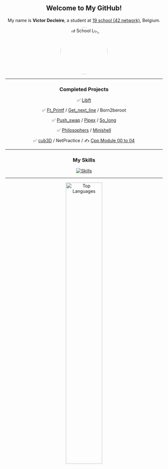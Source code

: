 <div align="center">
    <h2>Welcome to My GitHub!</h2>
    <p>My name is <strong>Victor Decleire</strong>, a student at <a href="https://campus19.be/" target="_blank" rel="noreferrer noopener">19 school (42 network)</a>, Belgium.</p>
    <a href="https://campus19.be/" target="_blank" rel="noreferrer noopener">
        <img src="https://pbs.twimg.com/profile_images/1578367273147957249/gGjaUZQ-_400x400.jpg" alt="19 School Logo" height="150" style="border-radius: 50%;">
    </a>
</div>

<hr>

<div align="center">
    <h3>Completed Projects</h3>
    <p>✅ <a href="https://github.com/vicire1/19_libft">Libft</a></p>
    <p>✅ <a href="https://github.com/vicire1/19_ft_printf">Ft_Printf</a> / <a href="https://github.com/vicire1/19_get_next_line">Get_next_line</a> / Born2beroot</p>
    <p>✅ <a href="https://github.com/vicire1/19_push_swap">Push_swap</a> / <a href="https://github.com/vicire1/19_pipex">Pipex</a> / <a href="https://github.com/vicire1/19_so_long">So_long</a></p>
    <p>✅ <a href="https://github.com/vicire1/19_philosophers">Philosophers</a> / <a href="https://github.com/vicire1/19_minishell">Minishell</a></p>
    <p>✅ <a href="https://github.com/vicire1/19_cub3D">cub3D</a> / NetPractice / ✍️ <a href="https://github.com/vicire1/19_cpp-module00_to_04">Cpp Module 00 to 04</a></p>
</div>

<hr>

<div align="center">
    <h3>My Skills</h3>
    <a href="https://skillicons.dev">
        <img src="https://skillicons.dev/icons?i=c,github,git,bash,vscode,vim" alt="Skills" />
    </a>
</div>

<hr>

<div align="center">
    <p>
        <a href="https://github.com/vicire1">
            <img src="https://github-readme-stats.vercel.app/api/top-langs/?username=vicire1&langs_count=10&title_color=6366f1&text_color=ffffff&icon_color=6366f1&bg_color=000000&hide_border=true&locale=en&custom_title=Top%20%Languages" alt="Top Languages" width="48%">
        </a>
    </p>
</div>
